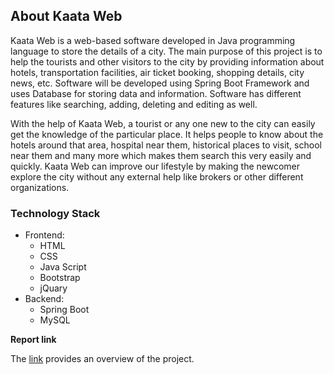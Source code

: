 ## About Kaata Web
Kaata Web is a web-based software developed in Java programming language to store the details of a city. The main purpose of this project is to help the tourists and other visitors to the city by providing information about hotels, transportation facilities, air ticket booking, shopping details, city news, etc. Software will be developed using Spring Boot Framework and uses Database for storing data and information. Software has different features like searching, adding, deleting and editing as well.

With the help of Kaata Web, a tourist or any one new to the city can easily get the knowledge of the particular place. It helps people to know about the hotels around that area, hospital near them, historical places to visit, school near them and many more which makes them search this very easily and quickly. Kaata Web can improve our lifestyle by making the newcomer explore the city without any external help like brokers or other different organizations.

### Technology Stack
- Frontend:
  - HTML
  - CSS
  - Java Script
  - Bootstrap
  - jQuary
- Backend:
  - Spring Boot
  - MySQL

**Report link**

The [link](https://docs.google.com/document/d/1eAeMJ6kpt22xYRwu6WxhPU4LxxTGRCuphH3q5OBFx3k/edit?usp=sharing) provides an overview of the project.
